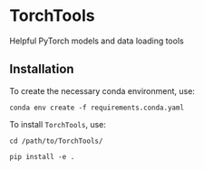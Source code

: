 # TorchTools
Helpful PyTorch models and data loading tools


## Installation
To create the necessary conda environment, use:

`conda env create -f requirements.conda.yaml`

To install `TorchTools`, use:

`cd /path/to/TorchTools/`

`pip install -e .`